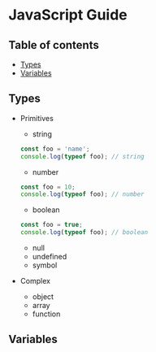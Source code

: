 # JavaScript Guide

## Table of contents
* [Types](#types)
* [Variables](#variables)

## Types
* Primitives
  * string
  ```javascript
  const foo = 'name';
  console.log(typeof foo); // string
  ```
  * number
  ```javascript
  const foo = 10;
  console.log(typeof foo); // number
  ```
  * boolean
  ```javascript
  const foo = true;
  console.log(typeof foo); // boolean
  ```
  * null
  * undefined
  * symbol

* Complex
  * object
  * array
  * function

## Variables
